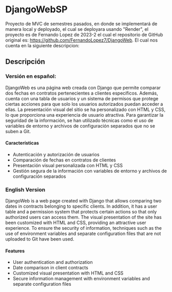 # DjangoWebSP

Proyecto de MVC de semestres pasados, en donde se implementará de manera local y deployado, el cual se deployara usando "Render", el proyecto es de Fernando Lopez de 2023-2 el cual el repositorio de GitHub original es: https://github.com/FernandoLopez7/DjangoWeb. El cual nos cuenta en la siguiente descripcion:

## Descripción

### Versión en español:


DjangoWeb es una página web creada con Django que permite comparar dos fechas en contratos pertenecientes a clientes específicos. Además, cuenta con una tabla de usuarios y un sistema de permisos que protege ciertas acciones para que solo los usuarios autorizados puedan acceder a ellas. La presentación visual del sitio se ha personalizado con HTML y CSS, lo que proporciona una experiencia de usuario atractiva. Para garantizar la seguridad de la información, se han utilizado técnicas como el uso de variables de entorno y archivos de configuración separados que no se suben a Git.

#### Características

- Autenticación y autorización de usuarios
- Comparación de fechas en contratos de clientes
- Presentación visual personalizada con HTML y CSS
- Gestión segura de la información con variables de entorno y archivos de configuración separados

### English Version


DjangoWeb is a web page created with Django that allows comparing two dates in contracts belonging to specific clients. In addition, it has a user table and a permission system that protects certain actions so that only authorized users can access them. The visual presentation of the site has been customized with HTML and CSS, providing an attractive user experience. To ensure the security of information, techniques such as the use of environment variables and separate configuration files that are not uploaded to Git have been used.

#### Features

- User authentication and authorization
- Date comparison in client contracts
- Customized visual presentation with HTML and CSS
- Secure information management with environment variables and separate configuration files
